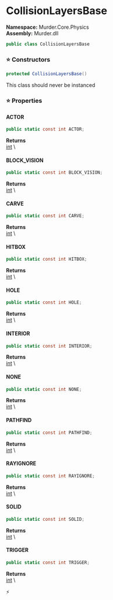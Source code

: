 # CollisionLayersBase

**Namespace:** Murder.Core.Physics \
**Assembly:** Murder.dll

```csharp
public class CollisionLayersBase
```

### ⭐ Constructors
```csharp
protected CollisionLayersBase()
```

This class should never be instanced

### ⭐ Properties
#### ACTOR
```csharp
public static const int ACTOR;
```

**Returns** \
[int](https://learn.microsoft.com/en-us/dotnet/api/System.Int32?view=net-7.0) \
#### BLOCK_VISION
```csharp
public static const int BLOCK_VISION;
```

**Returns** \
[int](https://learn.microsoft.com/en-us/dotnet/api/System.Int32?view=net-7.0) \
#### CARVE
```csharp
public static const int CARVE;
```

**Returns** \
[int](https://learn.microsoft.com/en-us/dotnet/api/System.Int32?view=net-7.0) \
#### HITBOX
```csharp
public static const int HITBOX;
```

**Returns** \
[int](https://learn.microsoft.com/en-us/dotnet/api/System.Int32?view=net-7.0) \
#### HOLE
```csharp
public static const int HOLE;
```

**Returns** \
[int](https://learn.microsoft.com/en-us/dotnet/api/System.Int32?view=net-7.0) \
#### INTERIOR
```csharp
public static const int INTERIOR;
```

**Returns** \
[int](https://learn.microsoft.com/en-us/dotnet/api/System.Int32?view=net-7.0) \
#### NONE
```csharp
public static const int NONE;
```

**Returns** \
[int](https://learn.microsoft.com/en-us/dotnet/api/System.Int32?view=net-7.0) \
#### PATHFIND
```csharp
public static const int PATHFIND;
```

**Returns** \
[int](https://learn.microsoft.com/en-us/dotnet/api/System.Int32?view=net-7.0) \
#### RAYIGNORE
```csharp
public static const int RAYIGNORE;
```

**Returns** \
[int](https://learn.microsoft.com/en-us/dotnet/api/System.Int32?view=net-7.0) \
#### SOLID
```csharp
public static const int SOLID;
```

**Returns** \
[int](https://learn.microsoft.com/en-us/dotnet/api/System.Int32?view=net-7.0) \
#### TRIGGER
```csharp
public static const int TRIGGER;
```

**Returns** \
[int](https://learn.microsoft.com/en-us/dotnet/api/System.Int32?view=net-7.0) \


⚡
